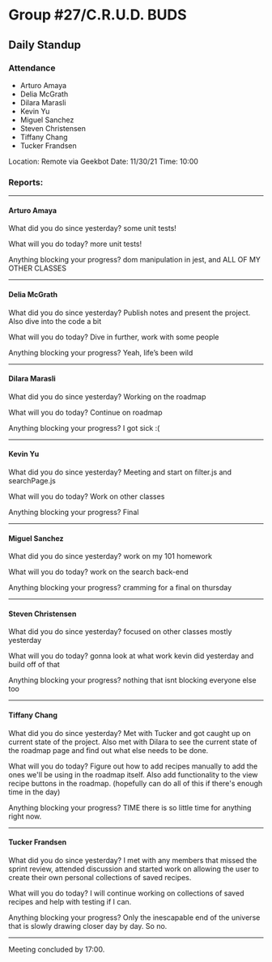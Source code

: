 # Group #27/C.R.U.D. BUDS

## Daily Standup

### Attendance

- Arturo Amaya
- Delia McGrath
- Dilara Marasli
- Kevin Yu
- Miguel Sanchez
- Steven Christensen
- Tiffany Chang
- Tucker Frandsen

Location: Remote via Geekbot
Date: 11/30/21
Time: 10:00

### Reports:

<hr />

#### Arturo Amaya

What did you do since yesterday?
some unit tests!

What will you do today?
more unit tests!

Anything blocking your progress?
dom manipulation in jest, and ALL OF MY OTHER CLASSES

<hr />

#### Delia McGrath

What did you do since yesterday?
Publish notes and present the project. Also dive into the code a bit

What will you do today?
Dive in further, work with some people

Anything blocking your progress?
Yeah, life’s been wild

<hr />

#### Dilara Marasli

What did you do since yesterday?
Working on the roadmap

What will you do today?
Continue on roadmap

Anything blocking your progress?
I got sick :(

<hr />

#### Kevin Yu

What did you do since yesterday?
Meeting and start on filter.js and searchPage.js

What will you do today?
Work on other classes

Anything blocking your progress?
Final

<hr />

#### Miguel Sanchez

What did you do since yesterday?
work on my 101 homework

What will you do today?
work on the search back-end

Anything blocking your progress?
cramming for a final on thursday

<hr />

#### Steven Christensen

What did you do since yesterday?
focused on other classes mostly yesterday

What will you do today?
gonna look at what work kevin did yesterday and build off of that

Anything blocking your progress?
nothing that isnt blocking everyone else too

<hr />

#### Tiffany Chang

What did you do since yesterday?
Met with Tucker and got caught up on current state of the project. Also met with Dilara to see the current state of the roadmap page and find out what else needs to be done.

What will you do today?
Figure out how to add recipes manually to add the ones we'll be using in the roadmap itself. Also add functionality to the view recipe buttons in the roadmap. (hopefully can do all of this if there's enough time in the day)

Anything blocking your progress?
TIME there is so little time for anything right now.

<hr />

#### Tucker Frandsen

What did you do since yesterday?
I met with any members that missed the sprint review, attended discussion and started work on allowing the user to create their own personal collections of saved recipes.

What will you do today?
I will continue working on collections of saved recipes and help with testing if I can.

Anything blocking your progress?
Only the inescapable end of the universe that is slowly drawing closer day by day. So no.

<hr />

Meeting concluded by 17:00.
